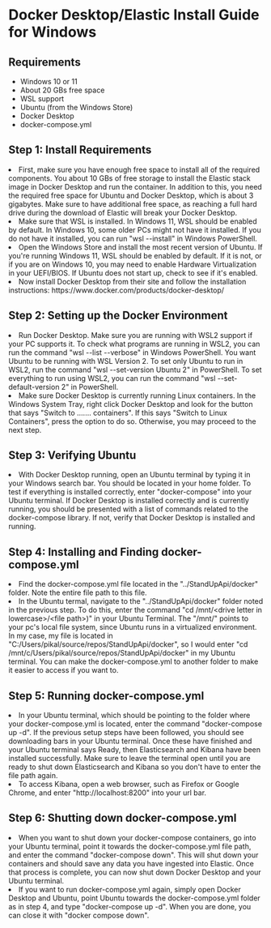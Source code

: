 <h1>
  Docker Desktop/Elastic Install Guide for Windows
</h1>
<h2>
  Requirements
</h2>
<ul>
  <li>Windows 10 or 11</li>
  <li>About 20 GBs free space</li>
  <li>WSL support</li>
  <li>Ubuntu (from the Windows Store)</li>
  <li>Docker Desktop</li>
  <li>docker-compose.yml</li>
</ul>
<h2>
  Step 1: Install Requirements
</h2>
<li>
First, make sure you have enough free space to install all of the required components. You about 10 GBs of free storage to install the Elastic stack image in Docker Desktop and run the container. In addition to this, you need the required free space for Ubuntu and Docker Desktop, which is about 3 gigabytes. Make sure to have additional free space, as reaching a full hard drive during the download of Elastic will break your Docker Desktop.
  </li>
<li>
  Make sure that WSL is installed. In Windows 11, WSL should be enabled by default. In Windows 10, some older PCs might not have it installed. If you do not have it installed, you can run "wsl --install" in Windows PowerShell.
</li>
<li>
  Open the Windows Store and install the most recent version of Ubuntu. If you're running Windows 11, WSL should be enabled by default. If it is not, or if you are on Windows 10, you may need to enable Hardware Virtualization in your UEFI/BIOS. If Ubuntu does not start up, check to see if it's enabled.
</li>
<li>
  Now install Docker Desktop from their site and follow the installation instructions: https://www.docker.com/products/docker-desktop/
</li>
<h2>
  Step 2: Setting up the Docker Environment
</h2>
<li>
  Run Docker Desktop. Make sure you are running with WSL2 support if your PC supports it. To check what programs are running in WSL2, you can run the command "wsl --list --verbose" in Windows PowerShell. You want Ubuntu to be running with WSL Version 2. To set only Ubuntu to run in WSL2, run the command  "wsl --set-version Ubuntu 2" in PowerShell. To set everything to run using WSL2, you can run the command "wsl --set-default-version 2" in PowerShell.
</li>
<li>
  Make sure Docker Desktop is currently running Linux containers. In the Windows System Tray, right click Docker Desktop and look for the button that says "Switch to ....... containers". If this says "Switch to Linux Containers", press the option to do so. Otherwise, you may proceed to the next step.
</li>
<h2>
  Step 3: Verifying Ubuntu
</h2>
<li>
With Docker Desktop running, open an Ubuntu terminal by typing it in your Windows search bar. You should be located in your home folder. To test if everything is installed correctly, enter "docker-compose" into your Ubuntu terminal. If Docker Desktop is installed correctly and is currently running, you should be presented with a list of commands related to the docker-compose library. If not, verify that Docker Desktop is installed and running.
</li>
<h2>
  Step 4: Installing and Finding docker-compose.yml
</h2>
<li>
Find the docker-compose.yml file located in the "../StandUpApi/docker" folder. Note the entire file path to this file.
</li>
<li>
In the Ubuntu termal, navigate to the "../StandUpApi/docker" folder noted in the previous step. To do this, enter the command "cd /mnt/&lt;drive letter in lowercase&gt;/&lt;file path&gt;)" in your Ubuntu Terminal. The "/mnt/" points to your pc's local file system, since Ubuntu runs in a virtualized environment. In my case, my file is located in "C:/Users/pikal/source/repos/StandUpApi/docker", so I would enter "cd /mnt/c/Users/pikal/source/repos/StandUpApi/docker" in my Ubuntu terminal. You can make the docker-compose.yml to another folder to make it easier to access if you want to.
</li>
<h2>
  Step 5: Running docker-compose.yml
</h2>
<li>
In your Ubuntu terminal, which should be pointing to the folder where your docker-compose.yml is located, enter the command "docker-compose up -d". If the previous setup steps have been followed, you should see downloading bars in your Ubuntu terminal. Once these have finished and your Ubuntu terminal says Ready, then Elasticsearch and Kibana have been installed successfully. Make sure to leave the terminal open until you are ready to shut down Elasticsearch and Kibana so you don't have to enter the file path again.
</li>
<li>
To access Kibana, open a web browser, such as Firefox or Google Chrome, and enter "http://localhost:8200" into your url bar.
</li>
<h2>
  Step 6: Shutting down docker-compose.yml
</h2>
<li>When you want to shut down your docker-compose containers, go into your Ubuntu terminal, point it towards the docker-compose.yml file path, and enter the command "docker-compose down". This will shut down your containers and should save any data you have ingested into Elastic. Once that process is complete, you can now shut down Docker Desktop and your Ubuntu terminal.</li>
<li>If you want to run docker-compose.yml again, simply open Docker Desktop and Ubuntu, point Ubuntu towards the docker-compose.yml folder as in step 4, and type "docker-compose up -d". When you are done, you can close it with "docker compose down".</li>
